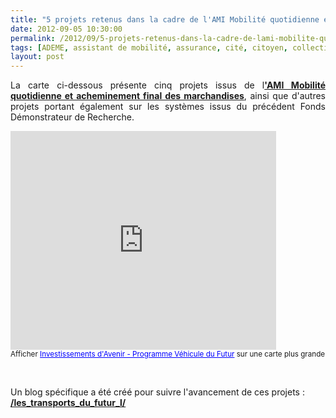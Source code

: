 ```yaml
---
title: "5 projets retenus dans la cadre de l'AMI Mobilité quotidienne et acheminement final des marchandises"
date: 2012-09-05 10:30:00
permalink: /2012/09/5-projets-retenus-dans-la-cadre-de-lami-mobilite-quotidienne-et-acheminement-final-des-marchandises.html
tags: [ADEME, assistant de mobilité, assurance, cité, citoyen, collectivité, donnée data, Efficacité énergétique, innovation, internet, ITS, logistique, management de la mobilité, Service de mobilité]
layout: post
---
```


<p style="text-align: justify;">La carte ci-dessous présente cinq projets issus de l<a href="https://gabrielplassat.github.io/transportsdufutur/2011/01/lademe-lance-un-appel-a-manifestations-dinteret-deplacements-quotidiens-des-personnes-et-acheminemen.html" target="_blank"><strong>'AMI Mobilité quotidienne et acheminement final des marchandises</strong></a>, ainsi que d'autres projets portant également sur les systèmes issus du précédent Fonds Démonstrateur de Recherche.</p> <iframe width="425" height="350" frameborder="0" scrolling="no" marginheight="0" marginwidth="0" src="https://maps.google.fr/maps/ms?msa=0&msid=205855594408780948467.0004b4833632a620154f4&hl=fr&ie=UTF8&t=h&ll=46.920255,3.735352&spn=10.507392,18.676758&z=5&output=embed"></iframe><br /><small>Afficher <a href="https://maps.google.fr/maps/ms?msa=0&msid=205855594408780948467.0004b4833632a620154f4&hl=fr&ie=UTF8&t=h&ll=46.920255,3.735352&spn=10.507392,18.676758&z=5&source=embed" style="color:#0000FF;text-align:left">Investissements d'Avenir - Programme Véhicule du Futur</a> sur une carte plus grande</small> <p style="text-align: justify;"> </p> <p>Un blog spécifique a été créé pour suivre l'avancement de ces projets : <a href="https://gabrielplassat.github.io/transportsdufutur/les_transports_du_futur_l/" target="_blank"><strong>/les_transports_du_futur_l/</strong></a></p>
